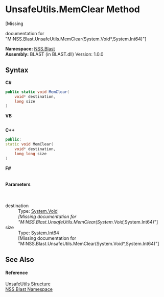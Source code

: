 # UnsafeUtils.MemClear Method 
 

\[Missing <summary> documentation for "M:NSS.Blast.UnsafeUtils.MemClear(System.Void*,System.Int64)"\]

**Namespace:**&nbsp;<a href="88b55311-4a89-0894-e27a-e157e443c7f7.md">NSS.Blast</a><br />**Assembly:**&nbsp;BLAST (in BLAST.dll) Version: 1.0.0

## Syntax

**C#**<br />
``` C#
public static void MemClear(
	void* destination,
	long size
)
```

**VB**<br />
``` VB

```

**C++**<br />
``` C++
public:
static void MemClear(
	void* destination, 
	long long size
)
```

**F#**<br />
``` F#

```


#### Parameters
&nbsp;<dl><dt>destination</dt><dd>Type: <a href="https://docs.microsoft.com/dotnet/api/system.void" target="_blank" rel="noopener noreferrer">System.Void</a>*<br />\[Missing <param name="destination"/> documentation for "M:NSS.Blast.UnsafeUtils.MemClear(System.Void*,System.Int64)"\]</dd><dt>size</dt><dd>Type: <a href="https://docs.microsoft.com/dotnet/api/system.int64" target="_blank" rel="noopener noreferrer">System.Int64</a><br />\[Missing <param name="size"/> documentation for "M:NSS.Blast.UnsafeUtils.MemClear(System.Void*,System.Int64)"\]</dd></dl>

## See Also


#### Reference
<a href="4ee5a03a-87f0-c42f-5907-c70bcd7e1fc0.md">UnsafeUtils Structure</a><br /><a href="88b55311-4a89-0894-e27a-e157e443c7f7.md">NSS.Blast Namespace</a><br />